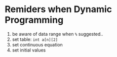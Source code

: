 # Remiders when **Dynamic Programming**

1. be aware of data range when `%` suggested..
2. set table: `int a[n][2]`
3. set continuous equation 
4. set initial values

